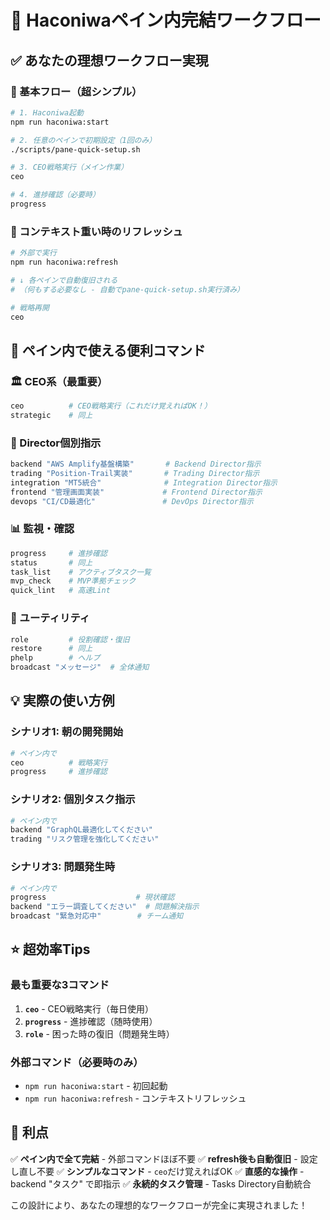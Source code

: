 # 🎯 Haconiwaペイン内完結ワークフロー

## ✅ あなたの理想ワークフロー実現

### 🚀 基本フロー（超シンプル）

```bash
# 1. Haconiwa起動
npm run haconiwa:start

# 2. 任意のペインで初期設定（1回のみ）
./scripts/pane-quick-setup.sh

# 3. CEO戦略実行（メイン作業）
ceo

# 4. 進捗確認（必要時）
progress
```

### 🔄 コンテキスト重い時のリフレッシュ

```bash
# 外部で実行
npm run haconiwa:refresh

# ↓ 各ペインで自動復旧される
# （何もする必要なし - 自動でpane-quick-setup.sh実行済み）

# 戦略再開
ceo
```

## 🎯 ペイン内で使える便利コマンド

### 🏛️ CEO系（最重要）
```bash
ceo          # CEO戦略実行（これだけ覚えればOK！）
strategic    # 同上
```

### 🎯 Director個別指示
```bash
backend "AWS Amplify基盤構築"       # Backend Director指示
trading "Position-Trail実装"       # Trading Director指示  
integration "MT5統合"              # Integration Director指示
frontend "管理画面実装"             # Frontend Director指示
devops "CI/CD最適化"               # DevOps Director指示
```

### 📊 監視・確認
```bash
progress     # 進捗確認
status       # 同上
task_list    # アクティブタスク一覧
mvp_check    # MVP準拠チェック
quick_lint   # 高速Lint
```

### 🔧 ユーティリティ
```bash
role         # 役割確認・復旧
restore      # 同上  
phelp        # ヘルプ
broadcast "メッセージ"  # 全体通知
```

## 💡 実際の使い方例

### シナリオ1: 朝の開発開始
```bash
# ペイン内で
ceo          # 戦略実行
progress     # 進捗確認
```

### シナリオ2: 個別タスク指示
```bash
# ペイン内で
backend "GraphQL最適化してください"
trading "リスク管理を強化してください"  
```

### シナリオ3: 問題発生時
```bash
# ペイン内で
progress                    # 現状確認
backend "エラー調査してください"  # 問題解決指示
broadcast "緊急対応中"        # チーム通知
```

## ⭐ 超効率Tips

### 最も重要な3コマンド
1. **`ceo`** - CEO戦略実行（毎日使用）
2. **`progress`** - 進捗確認（随時使用）
3. **`role`** - 困った時の復旧（問題発生時）

### 外部コマンド（必要時のみ）
- `npm run haconiwa:start` - 初回起動
- `npm run haconiwa:refresh` - コンテキストリフレッシュ

## 🎉 利点

✅ **ペイン内で全て完結** - 外部コマンドほぼ不要
✅ **refresh後も自動復旧** - 設定し直し不要
✅ **シンプルなコマンド** - `ceo`だけ覚えればOK
✅ **直感的な操作** - backend "タスク" で即指示
✅ **永続的タスク管理** - Tasks Directory自動統合

この設計により、あなたの理想的なワークフローが完全に実現されました！